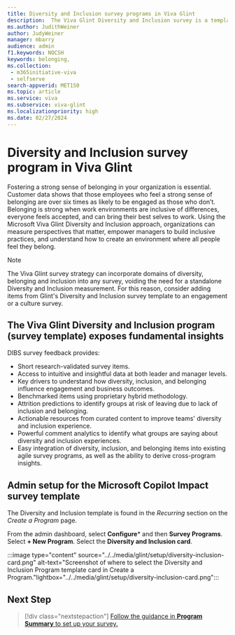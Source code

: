 ```yaml
---
title: Diversity and Inclusion survey programs in Viva Glint 
description:  The Viva Glint Diversity and Inclusion survey is a template of items collected through extensive research, appropriate for customers who want a standalone measurement on D&I, or for customers who want to incorporate these items into other programs.
ms.author: JudithWeiner
author: JudyWeiner
manager: mbarry
audience: admin
f1.keywords: NOCSH
keywords: belonging,
ms.collection: 
 - m365initiative-viva
 - selfserve
search-appverid: MET150
ms.topic: article
ms.service: viva
ms.subservice: viva-glint
ms.localizationpriority: high
ms.date: 02/27/2024
---
```


# Diversity and Inclusion survey program in Viva Glint

Fostering a strong sense of belonging in your organization is essential. Customer data shows that those employees who feel a strong sense of belonging are over six times as likely to be engaged as those who don’t. Belonging is strong when work environments are inclusive of differences, everyone feels accepted, and can bring their best selves to work.
Using the Microsoft Viva Glint Diversity and Inclusion approach, organizations can measure perspectives that matter, empower managers to build inclusive practices, and understand how to create an environment where all people feel they belong.

> [!NOTE]
> The Viva Glint survey strategy can incorporate domains of diversity, belonging and inclusion into any survey, voiding the need for a standalone Diversity and Inclusion measurement. For this reason, consider adding items from Glint's Diversity and Inclusion survey template to an engagement or a culture survey.
  
## The Viva Glint Diversity and Inclusion program (survey template) exposes fundamental insights 
DIBS survey feedback provides:

- Short research-validated survey items‌.
- Access to intuitive and insightful data at both leader and manager levels.
- Key drivers to understand how diversity, inclusion, and belonging influence engagement and business outcomes.
- Benchmarked items using proprietary hybrid methodology.
- Attrition predictions to identify groups at risk of leaving due to lack of inclusion and belonging.
- Actionable resources from curated content to improve teams' diversity and inclusion experience‌.
- Powerful comment analytics to identify what groups are saying about diversity and inclusion experiences.
- Easy integration of diversity, inclusion, and belonging items into existing agile survey programs, as well as the ability to derive cross-program insights.

## Admin setup for the Microsoft Copilot Impact survey template

The Diversity and Inclusion template is found in the *Recurring* section on the *Create a Program* page.

From the admin dashboard, select **Configure*** and then **Survey Programs**.
Select **+ New Program**.
Select the **Diversity and Inclusion card**.

:::image type="content" source="../../media/glint/setup/diversity-inclusion-card.png" alt-text="Screenshot of where to select the Diversity and Inclusion Program template card in Create a Program."lightbox="../../media/glint/setup/diversity-inclusion-card.png":::

## Next Step

> [!div class="nextstepaction"] 
> [Follow the guidance in **Program Summary** to set up your survey.](../../glint/setup/program-summary-overview.md)
